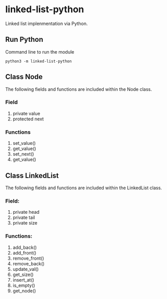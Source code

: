 # linked-list-python
Linked list implenmentation via Python. 


## Run Python
Command line to run the module
```
python3 -m linked-list-python
```

## Class Node
The following fields and functions are included within the Node class.
### Field
1. private value
2. protected next
### Functions
1. set_value()
2. get_value()
3. set_next()
4. get_value()


## Class LinkedList
The following fields and functions are included within the LinkedList class.
### Field:
1. private head
2. private tail
3. private size
### Functions:
1. add_back()
2. add_front()
3. remove_front()
4. remove_back()
5. update_val()
6. get_size()
7. insert_at()
8. is_empty()
9. get_node()

